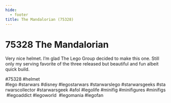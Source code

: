 ```yaml
---
hide:
  - footer
title: The Mandalorian (75328)
---
```


# 75328 The Mandalorian

Very nice helmet. I’m glad The Lego Group decided to make this one. Still only my serving favorite of the three released but beautiful and fun albeit quick build. 

#75328 
 #helmet
#lego #starwars #disney #legostarwars #starwarslego #starwarsgeeks #starwarscollector #starwarsgeek #afol #legolife #minifig #minifigures #minifigs #legoaddict #legoworld  #legomania #legofan 
  
 
